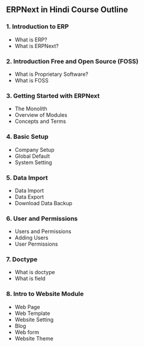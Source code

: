 ## ERPNext in Hindi Course Outline



### 1. Introduction to ERP
  - What is ERP?
  - What is ERPNext?

### 2. Introduction Free and Open Source (FOSS)
 - What is Proprietary Software?
 - What is FOSS

### 3. Getting Started with ERPNext
 - The Monolith
 - Overview of Modules
 - Concepts and Terms

### 4. Basic Setup
 - Company Setup
 - Global Default
 - System Setting


### 5. Data Import
 - Data Import
 - Data Export
 - Download Data Backup

### 6. User and Permissions
 - Users and Permissions
 - Adding Users
 - User Permissions

### 7. Doctype
 - What is doctype
 - What is field

### 8. Intro to Website Module
 - Web Page
 - Web Template
 - Website Setting
 - Blog
 - Web form
 - Website Theme
